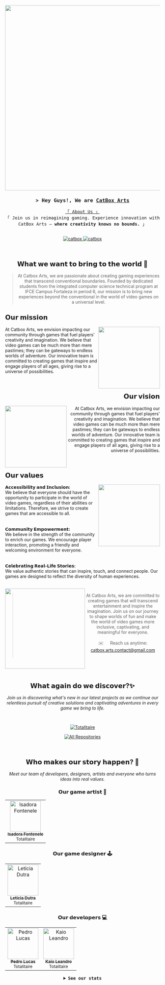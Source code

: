 <h3  align="center">
<img width="600px" src="https://github.com/CatBoxArtsCo/.github/assets/101335613/4721df42-45e9-4eaf-a7f8-9c202f98a93c" />
</h3>

<!-- Intro  -->
<h3 align="center">
        <samp>&gt; Hey Guys!, We are
                <b><a target="_blank" href="https://github.com/CatBoxArts">CatBox Arts</a></b>
        </samp>
</h3>


<p align="center"> 
  <samp>
    <a href="https://www.google.com/search?q=CatBox+Arts">「 About Us 」</a>
    <br>
    「 Join us in reimagining gaming. Experience innovation with CatBox Arts – <b>where creativity knows no bounds.</b> 」
    <br>
    <br>
  </samp>
</p>

<p align="center">
 <a href="https://giddy-pond-e15.notion.site/CatBox-Art-s-bf5bd443843f41928483acfe3731b3c5?pvs=4" target="blank">
  <img src="https://img.shields.io/badge/Notion-white?style=for-the-badge&logo=notion&logoColor=black" alt="catbox" />
 </a>
 <a href="https://www.figma.com/@catbox" target="_blank">
  <img src="https://img.shields.io/badge/Figma-white?style=for-the-badge&logo=figma&logoColor=black" alt="catbox"/>
 </a>
  </a> 
</p>
<br />

<!-- About Section -->
<div align="center">

<h2>𝗪𝗵𝗮𝘁 𝘄𝗲 𝘄𝗮𝗻𝘁 𝘁𝗼 𝗯𝗿𝗶𝗻𝗴 𝘁𝗼 𝘁𝗵𝗲 𝘄𝗼𝗿𝗹𝗱 🚀</h2>


> At Catbox Arts, we are passionate about creating gaming experiences that transcend conventional boundaries. Founded by dedicated students from the integrated computer science technical program at IFCE Campus Fortaleza in period 6, our mission is to bring new experiences beyond the conventional in the world of video games on a universal level.

<h2 align="left">𝗢𝘂𝗿 𝗺𝗶𝘀𝘀𝗶𝗼𝗻</h2>
<img align='right' src='https://github.com/CatBoxArtsCo/.github/assets/101335613/029c2048-c4b7-42d2-9c52-f54681c60d78' width='200'>
<p align="left">
At Catbox Arts, we envision impacting our community through games that fuel players' creativity and imagination. We believe that video games can be much more than mere pastimes; they can be gateways to endless worlds of adventure. Our innovative team is committed to creating games that inspire and engage players of all ages, giving rise to a universe of possibilities.
</p>

</br>

<h2 align="right">𝗢𝘂𝗿 𝘃𝗶𝘀𝗶𝗼𝗻</h2>
<img align='left' src='https://github.com/CatBoxArtsCo/.github/assets/101335613/30162ac8-ba71-43ab-b226-9eda03111612' width='200'>
<p align="right">
At Catbox Arts, we envision impacting our community through games that fuel players' creativity and imagination. We believe that video games can be much more than mere pastimes; they can be gateways to endless worlds of adventure. Our innovative team is committed to creating games that inspire and engage players of all ages, giving rise to a universe of possibilities.
</p>


</br>

<h2 align="left">𝗢𝘂𝗿 𝘃𝗮𝗹𝘂𝗲𝘀</h2>
<img align='right' src='https://github.com/CatBoxArtsCo/.github/assets/101335613/f172c5bf-8955-44c1-8ad2-e0826b296d23' width='200'>
<p align="left">
<b>𝗔𝗰𝗰𝗲𝘀𝘀𝗶𝗯𝗶𝗹𝗶𝘁𝘆 𝗮𝗻𝗱 𝗜𝗻𝗰𝗹𝘂𝘀𝗶𝗼𝗻: </b></br>We believe that everyone should have the opportunity to participate in the world of video games, regardless of their abilities or limitations. Therefore, we strive to create games that are accessible to all.</br></br></br>
<b>𝗖𝗼𝗺𝗺𝘂𝗻𝗶𝘁𝘆 𝗘𝗺𝗽𝗼𝘄𝗲𝗿𝗺𝗲𝗻𝘁: </b></br>We believe in the strength of the community to enrich our games. We encourage player interaction, promoting a friendly and welcoming environment for everyone.</br></br></br>
<b>𝗖𝗲𝗹𝗲𝗯𝗿𝗮𝘁𝗶𝗻𝗴 𝗥𝗲𝗮𝗹-𝗟𝗶𝗳𝗲 𝗦𝘁𝗼𝗿𝗶𝗲𝘀: </b></br>We value authentic stories that can inspire, touch, and connect people. Our games are designed to reflect the diversity of human experiences.
</p>

</br>

<img align='left' src='https://github.com/CatBoxArtsCo/.github/assets/101335613/90eaddad-0e93-4c92-bde9-192ecf78ebac' width='260'>

> At Catbox Arts, we are committed to creating games that will transcend entertainment and inspire the imagination. Join us on our journey to shape worlds of fun and make the world of video games more inclusive, captivating, and meaningful for everyone.</br></br>
 ✉️ &emsp; Reach us anytime: catbox.arts.contact@gmail.com<br/><br/>
</div>

</br>
</br>

<h2 align="center">𝗪𝗵𝗮𝘁 𝗮𝗴𝗮𝗶𝗻 𝗱𝗼 𝘄𝗲 𝗱𝗶𝘀𝗰𝗼𝘃𝗲𝗿?✨</h2>

<div align="center">

_Join us in discovering what's new in our latest projects as we continue our relentless pursuit of creative solutions and captivating adventures in every game we bring to life._

</br>

[![Totalitaire](https://github-readme-stats.vercel.app/api/pin/?username=CatBoxArtsCo&repo=totalitaire&border_color=FFFFFF&bg_color=0D1117&title_color=C9D1D9&text_color=8B949E&icon_color=FFFFFF)](https://github.com/CatBoxArtsCo/Totalitaire)

<p align="center">
  <a href="https://github.com/CatBoxArts?tab=repositories" target="_blank"><img alt="All Repositories" title="All Repositories" src="https://img.shields.io/badge/-All%20Repos-FFFFFF?style=for-the-badge&logo=koding&logoColor=white"/></a>
</p>

</div>


<br/>

<div align="center">
<h2>𝗪𝗵𝗼 𝗺𝗮𝗸𝗲𝘀 𝗼𝘂𝗿 𝘀𝘁𝗼𝗿𝘆 𝗵𝗮𝗽𝗽𝗲𝗻? 🔮</h2>
        
_Meet our team of developers, designers, artists and everyone who turns ideas into real values._

<h3>𝗢𝘂𝗿 𝗴𝗮𝗺𝗲 𝗮𝗿𝘁𝗶𝘀𝘁 🎨</h3>

<table>
  <tbody>
    <tr>
      <td align="center"><a href="https://github.com/indigow95"><img src="https://avatars.githubusercontent.com/u/106782812?v=4" width="100px;" alt="Isadora Fontenele"/><br /><sub><b>Isadora Fontenele</b></sub></a></br><sub>Totalitaire</sub></sub></td>
    </tr>
  </tbody>
</table>

<h3>𝗢𝘂𝗿 𝗴𝗮𝗺𝗲 𝗱𝗲𝘀𝗶𝗴𝗻𝗲𝗿 🕹</h3>

<table>
  <tbody>
    <tr>
      <td align="center"><a href="https://github.com/leticiadutra22-23"><img src="https://avatars.githubusercontent.com/u/101335613?v=4" width="100px;" alt="Letícia Dutra"/><br /><sub><b>Letícia Dutra</b></sub></a></br><sub>Totalitaire</sub></sub></td>
    </tr>
  </tbody>
</table>

<h3>𝗢𝘂𝗿 𝗱𝗲𝘃𝗲𝗹𝗼𝗽𝗲𝗿𝘀 💻</h3>

<table>
  <tbody>
    <tr>
      <td align="center"><a href="https://github.com/PedroKeita"><img src="https://avatars.githubusercontent.com/u/82671771?v=4" width="100px;" alt="Pedro Lucas"/><br /><sub><b>Pedro Lucas</b></sub></a></br><sub>Totalitaire</sub></sub></td>
        <td align="center"><a href="https://github.com/xxkaiozin"><img src="https://avatars.githubusercontent.com/u/112056208?v=4" width="100px;" alt="Kaio Leandro"/><br /><sub><b>Kaio Leandro</b></sub></a></br><sub>Totalitaire</sub></sub></td>
    </tr>
  </tbody>
</table>


<details>
<summary><samp><b>See our stats</b></samp></summary>
<br/>
<br/>
  <a href="https://github.com/CatBoxArtsCo">
    <img src="https://github-readme-streak-stats.herokuapp.com/?user=CatBoxArts&theme=graywhite&border=FFFFFF" alt="CatBox's GitHub streak"/>
  </a>

  <a href="https://github.com/CatBoxArtsCo">
    <img src="https://github-profile-summary-cards.vercel.app/api/cards/profile-details?username=CatBoxArts&theme=graywhite" alt="CatBox's GitHub Contribution"/>
  </a>

<a> 
    <a href="https://github.com/CatBoxArtsCo"><img alt="CatBox's GitHub Contribution" src="https://denvercoder1-github-readme-stats.vercel.app/api?username=CatBoxArts&show_icons=true&count_private=true&theme=graywhite" height="192px" width="49.5%"/></a>
  <a href="https://github.com/CatBoxArtsCo"><img alt="Top Languages" src="https://denvercoder1-github-readme-stats.vercel.app/api/top-langs/?username=CatBoxArts&langs_count=8&layout=compact&theme=graywhite" height="192px" width="49.5%"/></a>
  <br/>
</a>
</details>

</div>


